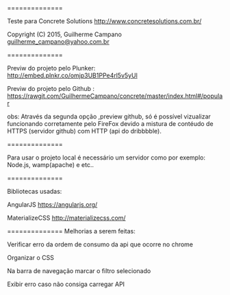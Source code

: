 
==============

Teste para Concrete Solutions http://www.concretesolutions.com.br/

Copyright (C) 2015, Guilherme Campano <guilherme_campano@yahoo.com.br>

==============

Previw do projeto pelo Plunker: 
http://embed.plnkr.co/omjp3UB1PPe4rl5v5yUl

Previw do projeto pelo Github :
https://rawgit.com/GuilhermeCampano/concrete/master/index.html#/popular

obs: Através da segunda opção ,preview github, só é possível vizualizar funcionando corretamente pelo FireFox devido a mistura de contéudo de HTTPS (servidor github) com HTTP (api do dribbbble).

 
 

 
 
==============

Para usar o projeto local é necessário um servidor como por exemplo:
Node.js, wamp(apache) e etc..

==============

Bibliotecas usadas:

AngularJS https://angularjs.org/

MaterializeCSS http://materializecss.com/

==============
Melhorias a serem feitas:

Verificar erro da ordem de consumo da api que ocorre no chrome

Organizar o CSS

Na barra de navegação marcar o filtro selecionado

Exibir erro caso não consiga carregar API
